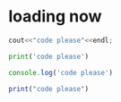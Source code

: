 # loading now

```c++
cout<<"code please"<<endl;
```

```python
print('code please')
```

```javascript
console.log('code please')
```

```r
print("code please")
```